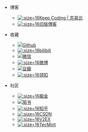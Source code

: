 - 博客
  - [![](https://notes.abelsu7.top/_media/favicon.ico ':size=16')Keep Coding | 苏易北](https://abelsu7.top)
  - [![](https://notes.abelsu7.top/_media/bayern.svg ':size=16')旧版博客](https://abelsu7.cn)

- 收藏
  - [![](https://notes.abelsu7.top/_media/github.svg)Github](https://github.com/abelsu7)
  - [![](https://notes.abelsu7.top/_media/bilibili.ico ':size=16')bilibili](https://space.bilibili.com/59456951/#/)
  - [![](https://notes.abelsu7.top/_media/wechat.svg)微信](https://abelsu7.top/2018/09/21/how-to-learn-coding/#4-4-微信公众号)
  - [![](https://notes.abelsu7.top/_media/weibo.ico ':size=16')微博](https://weibo.com/abelsu7)
  - [![](https://notes.abelsu7.top/_media/douban.svg)豆瓣](https://www.douban.com/people/abelsu7/)
  - [![](https://notes.abelsu7.top/_media/leetcode.png ':size=16')领扣](https://leetcode-cn.com/13204159288/)

- 社区
  - [![](https://notes.abelsu7.top/_media/logo.png ':size=16')掘金](https://juejin.im)
  - [![](https://notes.abelsu7.top/_media/jianshu.svg)简书](https://www.jianshu.com)
  - [![](https://notes.abelsu7.top/_media/zhihu.ico ':size=16')知乎](https://www.zhihu.com)
  - [![](https://notes.abelsu7.top/_media/csdn.ico ':size=16')CSDN](https://blog.csdn.net/abelsu7)
  - [![](https://notes.abelsu7.top/_media/v2ex.png ':size=16')V2EX](https://www.v2ex.com/)
  - [![](https://notes.abelsu7.top/_media/tecmint.png ':size=16')TecMint](https://www.tecmint.com/)